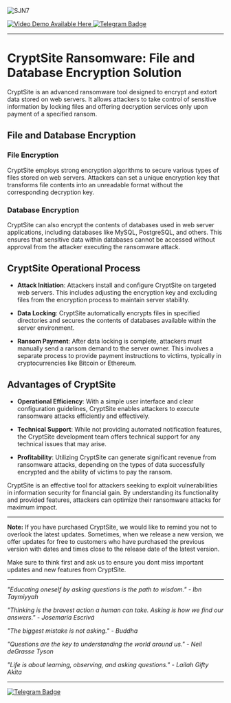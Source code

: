 ![SJN7](https://github.com/hy011121/CryptSite-v-3.0.1/assets/75035965/01117bdb-33a8-4dd0-945c-a77ccb04a5c1)

  <a href="https://vimeo.com/966201850">
    <img src="https://img.shields.io/badge/%20VIDEO%20Demo%20AVAILABLE%20HERE-blue?style=for-the-badge" alt="Video Demo Available Here" />
  </a> 
  <a href="https://t.me/Ox6218">
    <img src="https://img.shields.io/badge/BUY-NOW-blue?style=for-the-badge&logo=telegram" alt="Telegram Badge"/>
  </a>

---

# CryptSite Ransomware: File and Database Encryption Solution

CryptSite is an advanced ransomware tool designed to encrypt and extort data stored on web servers. It allows attackers to take control of sensitive information by locking files and offering decryption services only upon payment of a specified ransom.

## File and Database Encryption

### File Encryption
CryptSite employs strong encryption algorithms to secure various types of files stored on web servers. Attackers can set a unique encryption key that transforms file contents into an unreadable format without the corresponding decryption key.

### Database Encryption
CryptSite can also encrypt the contents of databases used in web server applications, including databases like MySQL, PostgreSQL, and others. This ensures that sensitive data within databases cannot be accessed without approval from the attacker executing the ransomware attack.

## CryptSite Operational Process

- **Attack Initiation**: Attackers install and configure CryptSite on targeted web servers. This includes adjusting the encryption key and excluding files from the encryption process to maintain server stability.

- **Data Locking**: CryptSite automatically encrypts files in specified directories and secures the contents of databases available within the server environment.

- **Ransom Payment**: After data locking is complete, attackers must manually send a ransom demand to the server owner. This involves a separate process to provide payment instructions to victims, typically in cryptocurrencies like Bitcoin or Ethereum.

## Advantages of CryptSite

- **Operational Efficiency**: With a simple user interface and clear configuration guidelines, CryptSite enables attackers to execute ransomware attacks efficiently and effectively.

- **Technical Support**: While not providing automated notification features, the CryptSite development team offers technical support for any technical issues that may arise.

- **Profitability**: Utilizing CryptSite can generate significant revenue from ransomware attacks, depending on the types of data successfully encrypted and the ability of victims to pay the ransom.

CryptSite is an effective tool for attackers seeking to exploit vulnerabilities in information security for financial gain. By understanding its functionality and provided features, attackers can optimize their ransomware attacks for maximum impact.

---

**Note:** If you have purchased CryptSite, we would like to remind you not to overlook the latest updates. Sometimes, when we release a new version, we offer updates for free to customers who have purchased the previous version with dates and times close to the release date of the latest version.

Make sure to think first and ask us to ensure you dont miss important updates and new features from CryptSite.

---

*"Educating oneself by asking questions is the path to wisdom." - Ibn Taymiyyah*

*"Thinking is the bravest action a human can take. Asking is how we find our answers." - Josemaría Escrivá*

*"The biggest mistake is not asking." - Buddha*

*"Questions are the key to understanding the world around us." - Neil deGrasse Tyson*

*"Life is about learning, observing, and asking questions." - Lailah Gifty Akita*

---

  <a href="https://t.me/Ox6218">
    <img src="https://img.shields.io/badge/BUY-NOW-blue?style=for-the-badge&logo=telegram" alt="Telegram Badge"/>
  </a>
